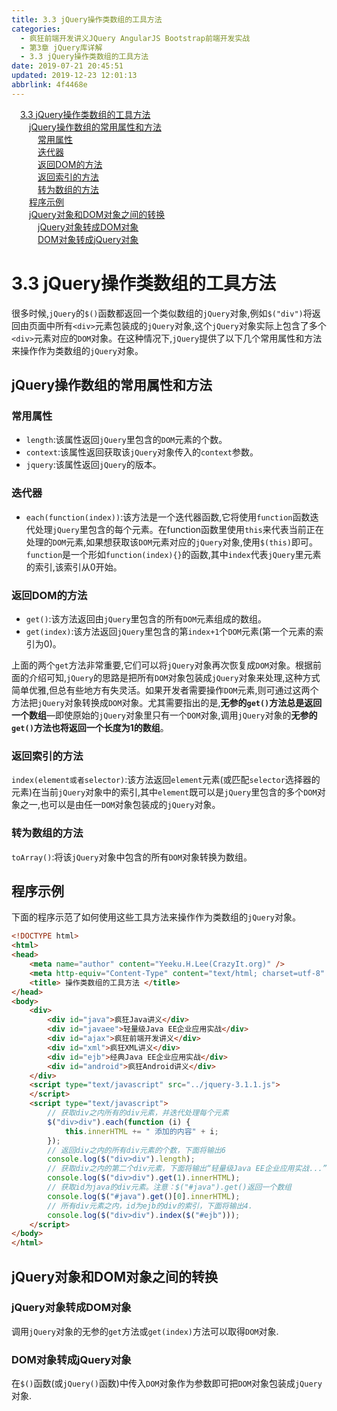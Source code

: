 ```yaml
---
title: 3.3 jQuery操作类数组的工具方法
categories: 
  - 疯狂前端开发讲义JQuery AngularJS Bootstrap前端开发实战
  - 第3章 jQuery库详解
  - 3.3 jQuery操作类数组的工具方法
date: 2019-07-21 20:45:51
updated: 2019-12-23 12:01:13
abbrlink: 4f4468e
---
```

<div id='my_toc'><a href="/JavaReadingNotes/4f4468e/#3-3-jQuery操作类数组的工具方法" class="header_1">3.3 jQuery操作类数组的工具方法</a>&nbsp;<br><a href="/JavaReadingNotes/4f4468e/#jQuery操作数组的常用属性和方法" class="header_2">jQuery操作数组的常用属性和方法</a>&nbsp;<br><a href="/JavaReadingNotes/4f4468e/#常用属性" class="header_3">常用属性</a>&nbsp;<br><a href="/JavaReadingNotes/4f4468e/#迭代器" class="header_3">迭代器</a>&nbsp;<br><a href="/JavaReadingNotes/4f4468e/#返回DOM的方法" class="header_3">返回DOM的方法</a>&nbsp;<br><a href="/JavaReadingNotes/4f4468e/#返回索引的方法" class="header_3">返回索引的方法</a>&nbsp;<br><a href="/JavaReadingNotes/4f4468e/#转为数组的方法" class="header_3">转为数组的方法</a>&nbsp;<br><a href="/JavaReadingNotes/4f4468e/#程序示例" class="header_2">程序示例</a>&nbsp;<br><a href="/JavaReadingNotes/4f4468e/#jQuery对象和DOM对象之间的转换" class="header_2">jQuery对象和DOM对象之间的转换</a>&nbsp;<br><a href="/JavaReadingNotes/4f4468e/#jQuery对象转成DOM对象" class="header_3">jQuery对象转成DOM对象</a>&nbsp;<br><a href="/JavaReadingNotes/4f4468e/#DOM对象转成jQuery对象" class="header_3">DOM对象转成jQuery对象</a>&nbsp;<br></div>
<style>.header_1{margin-left: 1em;}.header_2{margin-left: 2em;}.header_3{margin-left: 3em;}.header_4{margin-left: 4em;}.header_5{margin-left: 5em;}.header_6{margin-left: 6em;}</style>
<!--more-->
<script>if (navigator.platform.search('arm')==-1){document.getElementById('my_toc').style.display = 'none';}var e,p = document.getElementsByTagName('p');while (p.length>0) {e = p[0];e.parentElement.removeChild(e);}</script>

<!--end-->
<!--SSTStart-->
# 3.3 jQuery操作类数组的工具方法 #
很多时候,`jQuery`的`$()`函数都返回一个类似数组的`jQuery`对象,例如`$("div")`将返回由页面中所有`<div>`元素包装成的`jQuery`对象,这个`jQuery`对象实际上包含了多个`<div>`元素对应的`DOM`对象。在这种情况下,`jQuery`提供了以下几个常用属性和方法来操作作为类数组的`jQuery`对象。
## jQuery操作数组的常用属性和方法 ##
### 常用属性 ###
- `length`:该属性返回`jQuery`里包含的`DOM`元素的个数。
- `context`:该属性返回获取该`jQuery`对象传入的`context`参数。
- `jquery`:该属性返回`jQuery`的版本。

### 迭代器 ###
- `each(function(index))`:该方法是一个迭代器函数,它将使用`function`函数迭代处理`jQuery`里包含的每个元素。在function函数里使用`this`来代表当前正在处理的`DOM`元素,如果想获取该`DOM`元素对应的`jQuery`对象,使用`$(this)`即可。`function`是一个形如`function(index){}`的函数,其中`index`代表`jQuery`里元素的索引,该索引从0开始。

### 返回DOM的方法 ###
- `get()`:该方法返回由`jQuery`里包含的所有`DOM`元素组成的数组。
- `get(index)`:该方法返回`jQuery`里包含的第`index+1`个`DOM`元素(第一个元素的索引为0)。

上面的两个`get`方法非常重要,它们可以将`jQuery`对象再次恢复成`DOM`对象。根据前面的介绍可知,`jQuery`的思路是把所有`DOM`对象包装成`jQuery`对象来处理,这种方式简单优雅,但总有些地方有失灵活。如果开发者需要操作`DOM`元素,则可通过这两个方法把`jQuery`对象转换成`DOM`对象。尤其需要指出的是,**无参的`get()`方法总是返回一个数组**—即使原始的`jQuery`对象里只有一个`DOM`对象,调用`jQuery`对象的**无参的`get()`方法也将返回一个长度为1的数组**。
### 返回索引的方法 ###
`index(element或者selector)`:该方法返回`element`元素(或匹配`selector`选择器的元素)在当前`jQuery`对象中的索引,其中`element`既可以是`jQuery`里包含的多个`DOM`对象之一,也可以是由任一`DOM`对象包装成的`jQuery`对象。
### 转为数组的方法 ###
`toArray()`:将该`jQuery`对象中包含的所有`DOM`对象转换为数组。
<!--SSTStop-->
## 程序示例 ##
下面的程序示范了如何使用这些工具方法来操作作为类数组的`jQuery`对象。
```html
<!DOCTYPE html>
<html>
<head>
    <meta name="author" content="Yeeku.H.Lee(CrazyIt.org)" />
    <meta http-equiv="Content-Type" content="text/html; charset=utf-8" />
    <title> 操作类数组的工具方法 </title>
</head>
<body>
    <div>
        <div id="java">疯狂Java讲义</div>
        <div id="javaee">轻量级Java EE企业应用实战</div>
        <div id="ajax">疯狂前端开发讲义</div>
        <div id="xml">疯狂XML讲义</div>
        <div id="ejb">经典Java EE企业应用实战</div>
        <div id="android">疯狂Android讲义</div>
    </div>
    <script type="text/javascript" src="../jquery-3.1.1.js">
    </script>
    <script type="text/javascript">
        // 获取div之内所有的div元素，并迭代处理每个元素
        $("div>div").each(function (i) {
            this.innerHTML += " 添加的内容" + i;
        });
        // 返回div之内的所有div元素的个数，下面将输出6
        console.log($("div>div").length);
        // 获取div之内的第二个div元素，下面将输出“轻量级Java EE企业应用实战...”
        console.log($("div>div").get(1).innerHTML);
        // 获取id为java的div元素。注意：$("#java").get()返回一个数组
        console.log($("#java").get()[0].innerHTML);
        // 所有div元素之内，id为ejb的div的索引，下面将输出4.
        console.log($("div>div").index($("#ejb")));
    </script>
</body>
</html>
```
<!--SSTStart-->
## jQuery对象和DOM对象之间的转换 ##
### jQuery对象转成DOM对象 ###
调用`jQuery`对象的无参的`get`方法或`get(index)`方法可以取得`DOM`对象.
### DOM对象转成jQuery对象 ###
在`$()`函数(或`jQuery()`函数)中传入`DOM`对象作为参数即可把`DOM`对象包装成`jQuery`对象.
<!--SSTStop-->
